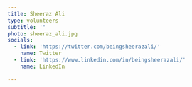 ```yaml
---
title: Sheeraz Ali
type: volunteers
subtitle: ''
photo: sheeraz_ali.jpg
socials:
  - link: 'https://twitter.com/beingsheerazali/'
    name: Twitter
  - link: 'https://www.linkedin.com/in/beingsheerazali/'
    name: LinkedIn

---
```


